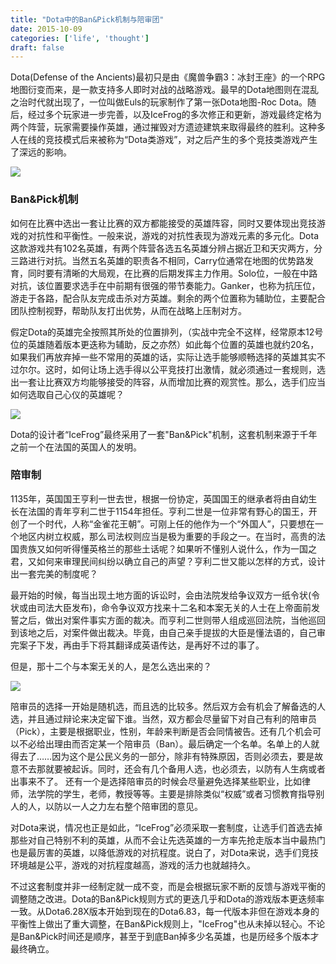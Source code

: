 ```yaml
---
title: "Dota中的Ban&Pick机制与陪审团"
date: 2015-10-09
categories: ['life', 'thought']
draft: false
---
```


Dota(Defense of the Ancients)最初只是由《魔兽争霸3：冰封王座》的一个RPG地图衍变而来，是一款支持多人即时对战的战略游戏。最早的Dota地图则在混乱之治时代就出现了，一位叫做Euls的玩家制作了第一张Dota地图-Roc Dota。随后，经过多个玩家进一步完善，以及IceFrog的多次修正和更新，游戏最终定格为两个阵营，玩家需要操作英雄，通过摧毁对方遗迹建筑来取得最终的胜利。这种多人在线的竞技模式后来被称为“Dota类游戏”，对之后产生的多个竞技类游戏产生了深远的影响。

![](https://i.loli.net/2019/03/17/5c8de2ebd6b5b.jpg)

### Ban&Pick机制

如何在比赛中选出一套让比赛的双方都能接受的英雄阵容，同时又要体现出竞技游戏的对抗性和平衡性。一般来说，游戏的对抗性表现为游戏元素的多元化。Dota这款游戏共有102名英雄，有两个阵营各选五名英雄分辨占据近卫和天灾两方，分三路进行对抗。当然五名英雄的职责各不相同，Carry位通常在地图的优势路发育，同时要有清晰的大局观，在比赛的后期发挥主力作用。Solo位，一般在中路对抗，该位置要求选手在中前期有很强的带节奏能力。Ganker，也称为抗压位，游走于各路，配合队友完成击杀对方英雄。剩余的两个位置称为辅助位，主要配合团队控制视野，帮助队友打出优势，从而在战略上压制对方。

假定Dota的英雄完全按照其所处的位置排列，（实战中完全不这样，经常原本12号位的英雄随着版本更迭称为辅助，反之亦然）如此每个位置的英雄也就约20名，如果我们再放弃掉一些不常用的英雄的话，实际让选手能够顺畅选择的英雄其实不过尔尔。这时，如何让场上选手得以公平竞技打出激情，就必须通过一套规则，选出一套让比赛双方均能够接受的阵容，从而增加比赛的观赏性。那么，选手们应当如何选取自己心仪的英雄呢？

![](https://i.loli.net/2019/03/17/5c8de34e8f156.jpg)

Dota的设计者“IceFrog”最终采用了一套"Ban&Pick"机制，这套机制来源于千年之前一个在法国的英国人的发明。

### 陪审制

1135年，英国国王亨利一世去世，根据一份协定，英国国王的继承者将由自幼生长在法国的青年亨利二世于1154年担任。亨利二世是一位非常有野心的国王，开创了一个时代，人称“金雀花王朝”。可刚上任的他作为一个“外国人”，只要想在一个地区内树立权威，那么司法权则应当是极为重要的手段之一。在当时，高贵的法国贵族又如何听得懂英格兰的那些土话呢？如果听不懂别人说什么，作为一国之君，又如何来审理民间纠纷以确立自己的声望？亨利二世又能以怎样的方式，设计出一套完美的制度呢？

最开始的时候，每当出现土地方面的诉讼时，会由法院发给争议双方一纸令状(令状或由司法大臣发布)，命令争议双方找来十二名和本案无关的人士在上帝面前发誓之后，做出对案件事实方面的裁决。而亨利二世则带人组成巡回法院，当他巡回到该地之后，对案件做出裁决。毕竟，由自己亲手提拔的大臣是懂法语的，自己审完案子下发，再由手下将其翻译成英语传达，是再好不过的事了。

但是，那十二个与本案无关的人，是怎么选出来的？

![](https://i.loli.net/2019/03/17/5c8de36e810ef.jpg)

陪审员的选择一开始是随机选，而且选的比较多。然后双方会有机会了解备选的人选，并且通过辩论来决定留下谁。当然，双方都会尽量留下对自己有利的陪审员（Pick），主要是根据职业，性别，年龄来判断是否会同情被告。还有几个机会可以不必给出理由而否定某一个陪审员（Ban）。最后确定一个名单。名单上的人就得去了……因为这个是公民义务的一部分，除非有特殊原因，否则必须去，要是故意不去那就要被起诉。同时，还会有几个备用人选，也必须去，以防有人生病或者出事来不了。
还有一个是选择陪审员的时候会尽量避免选择某些职业，比如律师，法学院的学生，老师，教授等等。主要是排除类似“权威”或者习惯教育指导别人的人，以防以一人之力左右整个陪审团的意见。

对Dota来说，情况也正是如此，“IceFrog”必须采取一套制度，让选手们首选去掉那些对自己特别不利的英雄，从而不会让先选英雄的一方率先抢走版本当中最热门也是最厉害的英雄，以降低游戏的对抗程度。说白了，对Dota来说，选手们竞技环境越是公平，游戏的对抗程度越高，游戏的活力也就越持久。

不过这套制度并非一经制定就一成不变，而是会根据玩家不断的反馈与游戏平衡的调整随之改进。Dota的Ban&Pick规则方式的更迭几乎和Dota的游戏版本更迭频率一致。从Dota6.28X版本开始到现在的Dota6.83，每一代版本非但在游戏本身的平衡性上做出了重大调整，在Ban&Pick规则上，"IceFrog"也从未掉以轻心。不论是Ban&Pick时间还是顺序，甚至于到底Ban掉多少名英雄，也是历经多个版本才最终确立。
